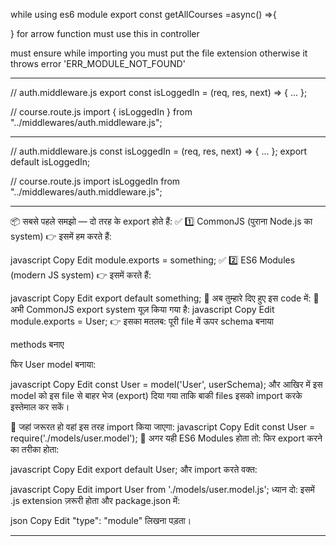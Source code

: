 while using es6 module
export const getAllCourses =async() =>{

}
for arrow function must use this in controller

must ensure while importing you must put the file extension
otherwise it throws error 'ERR_MODULE_NOT_FOUND'

---
// auth.middleware.js
export const isLoggedIn = (req, res, next) => { ... };

// course.route.js
import { isLoggedIn } from "../middlewares/auth.middleware.js";

---
// auth.middleware.js
const isLoggedIn = (req, res, next) => { ... };
export default isLoggedIn;

// course.route.js
import isLoggedIn from "../middlewares/auth.middleware.js";

---

📦 सबसे पहले समझो — दो तरह के export होते हैं:
✅ 1️⃣ CommonJS (पुराना Node.js का system)
👉 इसमें हम करते हैं:

javascript
Copy
Edit
module.exports = something;
✅ 2️⃣ ES6 Modules (modern JS system)
👉 इसमें करते हैं:

javascript
Copy
Edit
export default something;
📖 अब तुम्हारे दिए हुए इस code में:
📌 अभी CommonJS export system यूज़ किया गया है:
javascript
Copy
Edit
module.exports = User;
👉 इसका मतलब:
पूरी file में ऊपर schema बनाया

methods बनाए

फिर User model बनाया:

javascript
Copy
Edit
const User = model('User', userSchema);
और आखिर में इस model को इस file से बाहर भेज (export) दिया गया ताकि बाकी files इसको import करके इस्तेमाल कर सकें।

📌 जहां जरूरत हो वहां इस तरह import किया जाएगा:
javascript
Copy
Edit
const User = require('./models/user.model');
📌 अगर यही ES6 Modules होता तो:
फिर export करने का तरीका होता:

javascript
Copy
Edit
export default User;
और import करते वक्त:

javascript
Copy
Edit
import User from './models/user.model.js';
ध्यान दो: इसमें .js extension ज़रूरी होता और package.json में:

json
Copy
Edit
"type": "module"
लिखना पड़ता।

---
